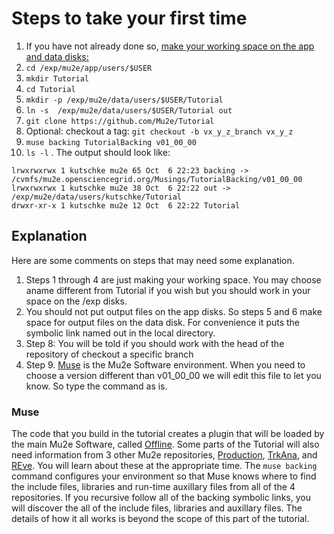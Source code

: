 # Steps to take your first time


1. If you have not already done so, [make your working space on the app and data disks:](https://mu2ewiki.fnal.gov/wiki/LoginTutorial#Mu2e_Disks)
1. ```cd /exp/mu2e/app/users/$USER```
1. ```mkdir Tutorial```
1. ```cd Tutorial```
1. ```mkdir -p /exp/mu2e/data/users/$USER/Tutorial```
1. ```ln -s  /exp/mu2e/data/users/$USER/Tutorial out```
1. ```git clone https://github.com/Mu2e/Tutorial```
1. Optional: checkout a tag:  ```git checkout -b vx_y_z_branch vx_y_z```
1. ```muse backing TutorialBacking v01_00_00```
1. ```ls -l``` .  The output should look like:

```
lrwxrwxrwx 1 kutschke mu2e 65 Oct  6 22:23 backing -> /cvmfs/mu2e.opensciencegrid.org/Musings/TutorialBacking/v01_00_00
lrwxrwxrwx 1 kutschke mu2e 38 Oct  6 22:22 out -> /exp/mu2e/data/users/kutschke/Tutorial
drwxr-xr-x 1 kutschke mu2e 12 Oct  6 22:22 Tutorial
```

## Explanation

Here are some comments on steps that may need some explanation.

1. Steps 1 through 4 are just making your working space.  You may choose aname different from Tutorial if you wish but you should work in your space on the /exp disks.
1. You should not put output files on the app disks. So steps 5 and 6 make space for output files on the data disk. For convenience it puts the symbolic link named out in the local directory.
1. Step 8: You will be told if you should work with the head of the repository of checkout a specific branch
1. Step 9. [Muse](https://mu2ewiki.fnal.gov/wiki/Muse) is the Mu2e Software environment.  When you need to choose a version different than v01_00_00 we will edit this file to let you know. So type the command as is.

### Muse ###

The code that you build in the tutorial creates a plugin that will be loaded by the main Mu2e Software, called [Offline](https://github.com/Mu2e/Offline).
Some parts of the Tutorial will also need information from 3 other Mu2e repositories,
[Production](https://github.com/Mu2e/Production),
[TrkAna](https://github.com/Mu2e/TrkAna),
and [REve](https://github.com/Mu2e/REve).
You will learn about these at the appropriate time.
The ```muse backing``` command configures your environment so that Muse knows where to find the include files, libraries and run-time auxillary files from
all of the 4 repositories.
If you recursive follow all of the backing symbolic links, you will discover the all of the include files, libraries and auxillary files.
The details of how it all works is beyond the scope of this part of the tutorial.
